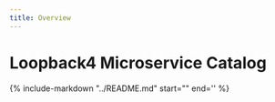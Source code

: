 ```yaml
---
title: Overview
---
```


# Loopback4 Microservice Catalog

{%
   include-markdown "../README.md"
   start="<!-- docs-index-start -->"
   end='<!-- docs-index-end -->'
%}
